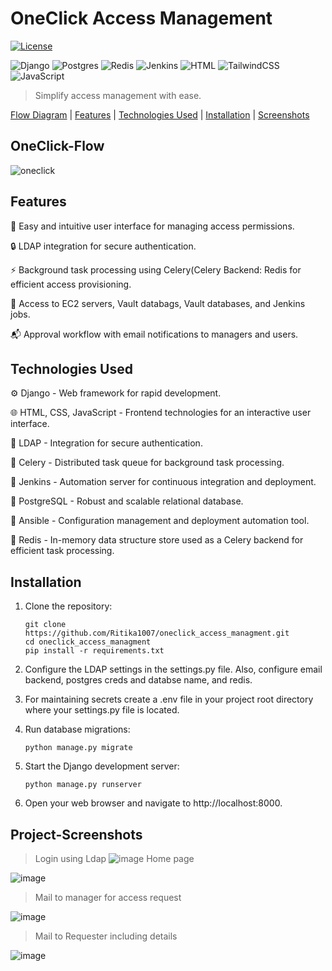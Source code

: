 # OneClick Access Management

[![License](https://img.shields.io/badge/License-MIT-blue.svg)](LICENSE)
>
![Django](https://img.shields.io/badge/django-%23092E20.svg?style=for-the-badge&logo=django&logoColor=white) ![Postgres](https://img.shields.io/badge/postgres-%23316192.svg?style=for-the-badge&logo=postgresql&logoColor=white) ![Redis](https://img.shields.io/badge/redis-%23DD0031.svg?style=for-the-badge&logo=redis&logoColor=white) ![Jenkins](https://img.shields.io/badge/jenkins-%232C5263.svg?style=for-the-badge&logo=jenkins&logoColor=white) ![HTML](https://img.shields.io/badge/html5-%23E34F26.svg?style=for-the-badge&logo=html5&logoColor=white) ![TailwindCSS](https://img.shields.io/badge/tailwindcss-%2338B2AC.svg?style=for-the-badge&logo=tailwind-css&logoColor=white) ![JavaScript](https://img.shields.io/badge/javascript-%23323330.svg?style=for-the-badge&logo=javascript&logoColor=%23F7DF1E)

> Simplify access management with ease.

[Flow Diagram](#OneClick-Flow) | [Features](#features) | [Technologies Used](#technologies-used) | [Installation](#installation) | [Screenshots](#Project-Screenshots)


>
## OneClick-Flow
![oneclick](https://github.com/Ritika1007/oneclick_access_managment/assets/72782573/a98c3f30-4c93-4c7b-9642-581009cc1ac0)


## Features

🚀 Easy and intuitive user interface for managing access permissions.

🔒 LDAP integration for secure authentication.

⚡ Background task processing using Celery(Celery Backend: Redis for efficient access provisioning.

🔐 Access to EC2 servers, Vault databags, Vault databases, and Jenkins jobs.

📬 Approval workflow with email notifications to managers and users.

## Technologies Used

⚙️ Django - Web framework for rapid development.

🌐 HTML, CSS, JavaScript - Frontend technologies for an interactive user interface.

🔑 LDAP - Integration for secure authentication.

🌱 Celery - Distributed task queue for background task processing.

🔧 Jenkins - Automation server for continuous integration and deployment.

🐘 PostgreSQL - Robust and scalable relational database.

🔧 Ansible - Configuration management and deployment automation tool.

🔧 Redis - In-memory data structure store used as a Celery backend for efficient task processing.

## Installation

1. Clone the repository:

   ```shell
   git clone https://github.com/Ritika1007/oneclick_access_managment.git
   cd oneclick_access_managment
   pip install -r requirements.txt
   
2. Configure the LDAP settings in the settings.py file. Also, configure email backend, postgres creds and databse name, and redis.

3. For maintaining secrets create a .env file in your project root directory where your settings.py file is located.

4. Run database migrations:
   ```shell
   python manage.py migrate

5. Start the Django development server:
   ```shell
   python manage.py runserver

6. Open your web browser and navigate to http://localhost:8000.



## Project-Screenshots
> 
> Login using Ldap
![image](https://github.com/Ritika1007/oneclick_access_managment/assets/72782573/514cb3ed-3ee3-406e-8367-ffebe7428455)
> Home page
> 
![image](https://github.com/Ritika1007/oneclick_access_managment/assets/72782573/00d11d3d-3670-46bc-abd5-1d071c743483)
> Mail to manager for access request
> 
![image](https://github.com/Ritika1007/oneclick_access_managment/assets/72782573/58e4d61e-91a0-4262-b896-8d5713ddfa43)
>Mail to Requester including details
>
![image](https://github.com/Ritika1007/oneclick_access_managment/assets/72782573/b47edd6c-aebe-4433-981e-52fa69d63cf7)
